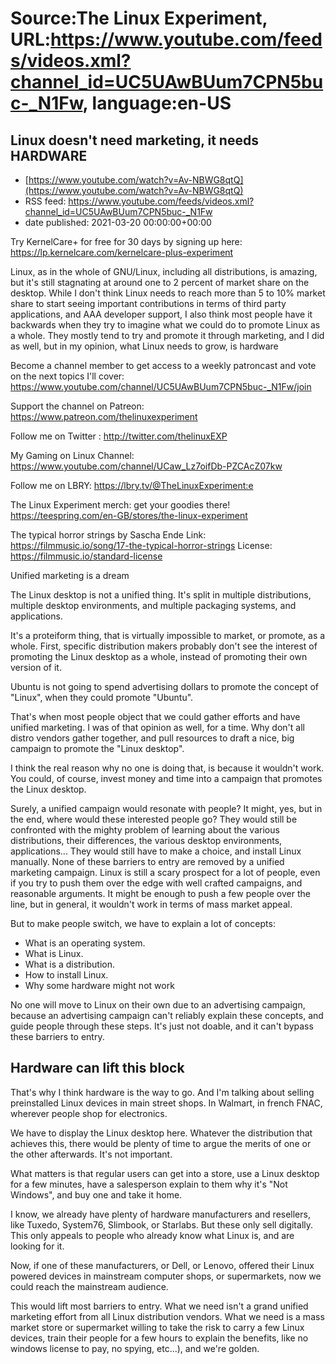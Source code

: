 # Source:The Linux Experiment, URL:https://www.youtube.com/feeds/videos.xml?channel_id=UC5UAwBUum7CPN5buc-_N1Fw, language:en-US

## Linux doesn't need marketing, it needs HARDWARE
 - [https://www.youtube.com/watch?v=Av-NBWG8qtQ](https://www.youtube.com/watch?v=Av-NBWG8qtQ)
 - RSS feed: https://www.youtube.com/feeds/videos.xml?channel_id=UC5UAwBUum7CPN5buc-_N1Fw
 - date published: 2021-03-20 00:00:00+00:00

Try KernelCare+ for free for 30 days by signing up here: https://lp.kernelcare.com/kernelcare-plus-experiment

Linux, as in the whole of GNU/Linux, including all distributions, is amazing, but it's still stagnating at around one to 2 percent of market share on the desktop. While I don't think Linux needs to reach more than 5 to 10% market share to start seeing important contributions in terms of third party applications, and AAA developer support, I also think most people have it backwards when they try to imagine what we could do to promote Linux as a whole. They mostly tend to try and promote it through marketing, and I did as well, but in my opinion, what Linux needs to grow, is hardware


Become a channel member to get access to a weekly patroncast and vote on the next topics I'll cover:
https://www.youtube.com/channel/UC5UAwBUum7CPN5buc-_N1Fw/join

Support the channel on Patreon: 
https://www.patreon.com/thelinuxexperiment

Follow me on Twitter : http://twitter.com/thelinuxEXP

My Gaming on Linux Channel: https://www.youtube.com/channel/UCaw_Lz7oifDb-PZCAcZ07kw

Follow me on LBRY: https://lbry.tv/@TheLinuxExperiment:e

The Linux Experiment merch: get your goodies there! https://teespring.com/en-GB/stores/the-linux-experiment

The typical horror strings by Sascha Ende
Link: https://filmmusic.io/song/17-the-typical-horror-strings
License: https://filmmusic.io/standard-license

Unified marketing is a dream

The Linux desktop is not a unified thing. It's split in multiple distributions, multiple desktop environments, and multiple packaging systems, and applications.

It's a proteiform thing, that is virtually impossible to market, or promote, as a whole.
First, specific distribution makers probably don't see the interest of promoting the Linux desktop as a whole, instead of promoting their own version of it.

Ubuntu is not going to spend advertising dollars to promote the concept of "Linux", when they could promote "Ubuntu".

That's when most people object that we could gather efforts and have unified marketing. I was of that opinion as well, for a time. Why don't all distro vendors gather together, and pull resources to draft a nice, big campaign to promote the "Linux desktop".

I think the real reason why no one is doing that, is because it wouldn't work. You could, of course, invest money and time into a campaign that promotes the Linux desktop.

Surely, a unified campaign would resonate with people? It might, yes, but in the end, where would these interested people go? They would still be confronted with the mighty problem of learning about the various distributions, their differences, the various desktop environments, applications...
They would still have to make a choice, and install Linux manually. None of these barriers to entry are removed by a unified marketing campaign. Linux is still a scary prospect for a lot of people, even if you try to push them over the edge with well crafted campaigns, and reasonable arguments.
It might be enough to push a few people over the line, but in general, it wouldn't work in terms of mass market appeal.

But to make people switch, we have to explain a lot of concepts:
- What is an operating system.
- What is Linux.
- What is a distribution.
- How to install Linux.
- Why some hardware might not work

No one will move to Linux on their own due to an advertising campaign, because an advertising campaign can't reliably explain these concepts, and guide people through these steps. It's just not doable, and it can't bypass these barriers to entry.

## Hardware can lift this block

That's why I think hardware is the way to go. And I'm talking about selling preinstalled Linux devices in main street shops. In Walmart, in french FNAC, wherever people shop for electronics.

We have to display the Linux desktop here. Whatever the distribution that achieves this, there would be plenty of time to argue the merits of one or the other afterwards. It's not important.

What matters is that regular users can get into a store, use a Linux desktop for a few minutes, have a salesperson explain to them why it's "Not Windows", and buy one and take it home.

I know, we already have plenty of hardware manufacturers and resellers, like Tuxedo, System76, Slimbook, or Starlabs. But these only sell digitally. This only appeals to people who already know what Linux is, and are looking for it.

Now, if one of these manufacturers, or Dell, or Lenovo, offered their Linux powered devices in mainstream computer shops, or supermarkets, now we could reach the mainstream audience.

This would lift most barriers to entry.
What we need isn't a grand unified marketing effort from all Linux distribution vendors. What we need is a mass market store or supermarket willing to take the risk to carry a few Linux devices, train their people for a few hours to explain the benefits,  like no windows license to pay, no spying, etc...), and we're golden.

